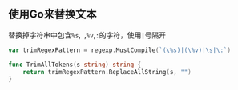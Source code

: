## 使用Go来替换文本


替换掉字符串中包含`%s`,` `,`%v`,`:`的字符，使用`|`号隔开
```go
var trimRegexPattern = regexp.MustCompile(`(\%s)|(\%v)|\s|\:`)

func TrimAllTokens(s string) string {
	return trimRegexPattern.ReplaceAllString(s, "")
}
```